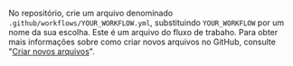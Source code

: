 No repositório, crie um arquivo denominado `.github/workflows/YOUR_WORKFLOW.yml`, substituindo `YOUR_WORKFLOW` por um nome da sua escolha. Este é um arquivo do fluxo de trabaho. Para obter mais informações sobre como criar novos arquivos no GitHub, consulte "[Criar novos arquivos](/github/managing-files-in-a-repository/creating-new-files)".
